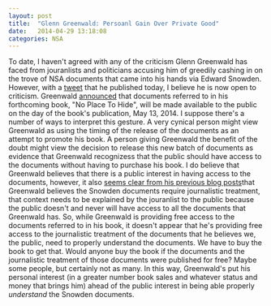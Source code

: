 ```yaml
---
layout: post
title:  "Glenn Greenwald: Persoanl Gain Over Private Good"
date:   2014-04-29 13:18:08
categories: NSA
---
```


To date, I haven't agreed with any of the criticism Glenn Greenwald has faced from jouranlists and politicians accusing him of greedily cashing in on the trove of NSA documents that came into his hands via Edward Snowden.  However, with a <a href="https://twitter.com/ggreenwald/status/464083369513746432">tweet</a> that he published today, I believe he is now open to criticism.  Greenwald <a href="https://twitter.com/ggreenwald/status/464083369513746432">announced</a> that documents referred to in his forthcoming book, "No Place To Hide", will be made available to the public on the day of the book's publication, May 13, 2014. I suppose there's a number of ways to interpret this gesture.  A very cynical person might view Greenwald as using the timing of the release of the documents as an attempt to promote his book.  A person giving Greenwald the benefit of the doubt might view the decision to release this new batch of documents as evidence that Greenwald recognizess that the public should have access to the documents without having to purchase his book. I do believe that Greenwald believes that there is a public interest in having access to the documents, however, it also <a href="https://firstlook.org/theintercept/2014/03/23/facts-nsa-stories-reported/">seems clear from his previous blog posts</a>that Greenwald believes the Snowden documents require journalistic treatment, that context needs to be explained by the jouranlist to the public because the public doesn't and never will have access to all the documents that Greenwald has.  So, while Greenwald is providing free access to the documents referred to in his book, it doesn't appear that he's providing free access to the journalistic treatment of the documents that he believes we, the public, need to properly understand the documents.  We have to buy the book to get that.  Would anyone buy the book if the documents and the journalistic treatment of those documents were published for free? Maybe some people, but certainly not as many.  In this way, Greenwald's put his personal interest (in a greater number book sales and whatever status and money that brings him) ahead of the public interest in being able properly <i>understand</i> the Snowden documents.